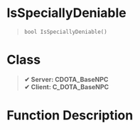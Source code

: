 # IsSpeciallyDeniable
> `bool IsSpeciallyDeniable()`
# Class
> __✔ Server: CDOTA_BaseNPC__  
> __✔ Client: C_DOTA_BaseNPC__  
# Function Description

